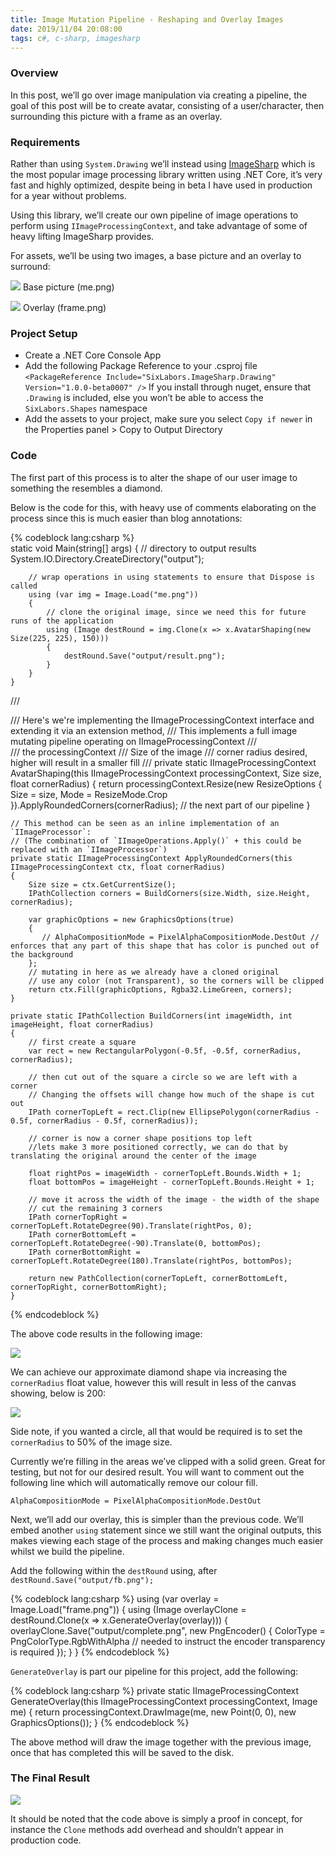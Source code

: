 ```yaml
---
title: Image Mutation Pipeline - Reshaping and Overlay Images
date: 2019/11/04 20:08:00
tags: c#, c-sharp, imagesharp
---
```


### Overview

In this post, we’ll go over image manipulation via creating a pipeline, the goal of this post will be to create avatar, consisting of a user/character, then surrounding this picture with a frame as an overlay.

### Requirements

Rather than using `System.Drawing` we’ll instead using [ImageSharp](https://github.com/SixLabors/ImageSharp) which is the most popular image processing library written using .NET Core, it’s very fast and highly optimized, despite being in beta I have used in production for a year without problems.

Using this library, we’ll create our own pipeline of image operations to perform using `IImageProcessingContext`, and take advantage of some of heavy lifting ImageSharp provides.

For assets, we’ll be using two images, a base picture and an overlay to surround:

![](/post/image-mutation-pipeline-reshaping-and-overlay-images/me.png)
Base picture (me.png)

![](/post/image-mutation-pipeline-reshaping-and-overlay-images/masters-bronze.png)
Overlay (frame.png)

### Project Setup

* Create a .NET Core Console App
* Add the following Package Reference to your .csproj file `<PackageReference Include="SixLabors.ImageSharp.Drawing" Version="1.0.0-beta0007" />` If you install through nuget, ensure that `.Drawing` is included, else you won’t be able to access the `SixLabors.Shapes` namespace
* Add the assets to your project, make sure you select `Copy if newer` in the Properties panel > Copy to Output Directory

### Code

The first part of this process is to alter the shape of our user image to something the resembles a diamond.

Below is the code for this, with heavy use of comments elaborating on the process since this is much easier than blog annotations:

{% codeblock lang:csharp %}   
    static void Main(string[] args)
    {
        // directory to output results
        System.IO.Directory.CreateDirectory("output");

        // wrap operations in using statements to ensure that Dispose is called
        using (var img = Image.Load("me.png"))
        {
            // clone the original image, since we need this for future runs of the application
            using (Image destRound = img.Clone(x => x.AvatarShaping(new Size(225, 225), 150)))
            {
                destRound.Save("output/result.png");
            }
        }
    }

/// <summary>
    /// Here's we're implementing the IImageProcessingContext interface and extending it via an extension method,
    /// This implements a full image mutating pipeline operating on IImageProcessingContext
    /// </summary>
    /// <param name="processingContext">the processingContext</param>
    /// <param name="size">Size of the image</param>
    /// <param name="cornerRadius">corner radius desired, higher will result in a smaller fill</param>
    /// <returns></returns>
    private static IImageProcessingContext AvatarShaping(this IImageProcessingContext processingContext, Size size, float cornerRadius)
    {
        return processingContext.Resize(new ResizeOptions
        {
            Size = size,
            Mode = ResizeMode.Crop
        }).ApplyRoundedCorners(cornerRadius); // the next part of our pipeline
    }

    // This method can be seen as an inline implementation of an `IImageProcessor`:
    // (The combination of `IImageOperations.Apply()` + this could be replaced with an `IImageProcessor`)
    private static IImageProcessingContext ApplyRoundedCorners(this IImageProcessingContext ctx, float cornerRadius)
    {
        Size size = ctx.GetCurrentSize();
        IPathCollection corners = BuildCorners(size.Width, size.Height, cornerRadius);

        var graphicOptions = new GraphicsOptions(true)
        {
           // AlphaCompositionMode = PixelAlphaCompositionMode.DestOut // enforces that any part of this shape that has color is punched out of the background
        };
        // mutating in here as we already have a cloned original
        // use any color (not Transparent), so the corners will be clipped
        return ctx.Fill(graphicOptions, Rgba32.LimeGreen, corners);
    }

    private static IPathCollection BuildCorners(int imageWidth, int imageHeight, float cornerRadius)
    {
        // first create a square
        var rect = new RectangularPolygon(-0.5f, -0.5f, cornerRadius, cornerRadius);

        // then cut out of the square a circle so we are left with a corner
        // Changing the offsets will change how much of the shape is cut out
        IPath cornerTopLeft = rect.Clip(new EllipsePolygon(cornerRadius - 0.5f, cornerRadius - 0.5f, cornerRadius));

        // corner is now a corner shape positions top left
        //lets make 3 more positioned correctly, we can do that by translating the original around the center of the image

        float rightPos = imageWidth - cornerTopLeft.Bounds.Width + 1;
        float bottomPos = imageHeight - cornerTopLeft.Bounds.Height + 1;

        // move it across the width of the image - the width of the shape
        // cut the remaining 3 corners
        IPath cornerTopRight = cornerTopLeft.RotateDegree(90).Translate(rightPos, 0);
        IPath cornerBottomLeft = cornerTopLeft.RotateDegree(-90).Translate(0, bottomPos);
        IPath cornerBottomRight = cornerTopLeft.RotateDegree(180).Translate(rightPos, bottomPos);

        return new PathCollection(cornerTopLeft, cornerBottomLeft, cornerTopRight, cornerBottomRight);
    }
{% endcodeblock %}

The above code results in the following image:

![](/post/image-mutation-pipeline-reshaping-and-overlay-images/fb-1.png)

We can achieve our approximate diamond shape via increasing the `cornerRadius` float value, however this will result in less of the canvas showing, below is 200:

![](/post/image-mutation-pipeline-reshaping-and-overlay-images/fb-2.png)

Side note, if you wanted a circle, all that would be required is to set the `cornerRadius` to 50% of the image size.

Currently we’re filling in the areas we’ve clipped with a solid green. Great for testing, but not for our desired result. You will want to comment out the following line which will automatically remove our colour fill.

`AlphaCompositionMode = PixelAlphaCompositionMode.DestOut`

Next, we’ll add our overlay, this is simpler than the previous code. We’ll embed another `using` statement since we still want the original outputs, this makes viewing each stage of the process and making changes much easier whilst we build the pipeline.

Add the following within the `destRound` using, after `destRound.Save("output/fb.png");`

{% codeblock lang:csharp %}
using (var overlay = Image.Load("frame.png"))
{
    using (Image overlayClone = destRound.Clone(x => x.GenerateOverlay(overlay)))
    {
        overlayClone.Save("output/complete.png", new PngEncoder()
      {
        ColorType = PngColorType.RgbWithAlpha // needed to instruct the encoder transparency is required
      });
    }
}
{% endcodeblock %}

`GenerateOverlay` is part our pipeline for this project, add the following:

{% codeblock lang:csharp %}
private static IImageProcessingContext GenerateOverlay(this IImageProcessingContext processingContext, Image me)
{
    return processingContext.DrawImage(me, new Point(0, 0), new GraphicsOptions());
}
{% endcodeblock %}

The above method will draw the image together with the previous image, once that has completed this will be saved to the disk.

### The Final Result

![](/post/image-mutation-pipeline-reshaping-and-overlay-images/complete-1.png)

It should be noted that the code above is simply a proof in concept, for instance the `Clone` methods add overhead and shouldn’t appear in production code.